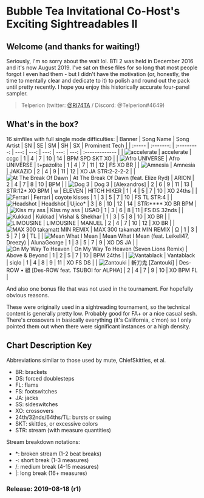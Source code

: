 # Bubble Tea Invitational Co-Host's Exciting Sightreadables II

## Welcome (and thanks for waiting!)

Seriously, I'm so sorry about the wait lol. BTI 2 was held in December 2016 and it's now August 2019. I've sat on these files for so long that most people forgot I even had them - but I didn't have the motivation (or, honestly, the time to mentally clear and dedicate to it) to polish and round out the pack until pretty recently. I hope you enjoy this historically accurate four-panel sampler.
> Telperion (twitter: [@RI74TA](https://twitter.com/RI74TA) / Discord: @Telperion#4649)

## What's in the box?

16 simfiles with full single mode difficulties:
| Banner | Song Name | Song Artist | SN   | SE   | SM   | SH   | SX   | Prominent Tech |
| :----- | :-------: | :---------: | ---: | ---: | ---: | ---: | ---: | :------------- |
| ![accelerate](OK%20so%20which%20is%20the%20brake/accelerate-bn.png) | accelerate | ccgc | 1 | 4 | 7 | 10 | 14 | BPM SPD SKT XO |
| ![Afro UNIVERSE](Look%20at%20the%20lion/afrouniverse-bn.png) | Afro UNIVERSE | t+pazolite | 1 | 4 | 7 | 11 | 12 | FS XO BR |
| ![Amnesia](I%20completely%20forgot/amnesia-bn.png) | Amnesia | JAKAZiD | 2 | 4 | 9 | 11 | 12 | XO JA STR:2-2-2-2 |
| ![At The Break Of Dawn](Baby%20I'm%20not%20tough%20enough/not_tuff-bn.png) | At The Break Of Dawn (feat. Elize Ryd) | ARION | 2 | 4 | 7 | 8 | 10 | BPM |
| ![Dog 3](Furry%20revenge/furries3-bn.png) | Dog 3 | \[Alexandros\] | 2 | 6 | 9 | 11 | 13 | STR:12\* XO BPM
| w | ELEVEN | HITCH HIKER | 1 | 4 | 5 | 7 | 10 | XO 24ths |
| ![Ferrari](Shining%20car%20of%20your%20dreams/ferrari-bn.png) | Ferrari | coyote kisses | 1 | 3 | 5 | 7 | 10 | FS TL STR:4 |
| ![Headshot](Shot%20in%20the%20head%20and%20you're%20to%20blame/shothead-bn.png) | Headshot | Ujico\* | 3 | 8 | 10 | 12 | 14 | STR:\*\*\*\* XO BR BPM |
| ![Kiss my ass](Dont%20be%20fcking%20rude/kma-bn.png) | Kiss my ass | USAO | 1 | 3 | 6 | 8 | 11 | FS DS 32nds | 
| ![Kukkad](Hot%20Transfer%20Student%20Trope/kukkad-bn.png) | Kukkad | Vishal & Shekhar | 1 | 3 | 5 | 8 | 10 | XO BR |
| ![LIMOUSINE](Shining%20car%20of%20your%20dreams%20%5B2%5D/limousine-bn.png) | LIMOUSINE | MANUEL | 2 | 4 | 7 | 10 | 12 | XO BR |
| ![MAX 300 takamatt MIN REMIX](The%20hardest%20song%20in%20DDR/hardests-bn.png) | MAX 300 takamatt MIN REMIX | Ω | 1 | 3 | 5 | 7 | 9 | TL |
| ![Mean What I Mean](Stop!%20Don't%20touch%20me%20there/stopdont-bn.png) | Mean What I Mean (feat. Leikeli47, Dreezy) | AlunaGeorge | 1 | 3 | 5 | 7 | 9 | XO DS JA |
| ![On My Way To Heaven](The%20dup%20step/omwth-bn.png) | On My Way To Heaven (Seven Lions Remix) | Above & Beyond | 1 | 2 | 5 | 7 | 10 | BPM 24ths |
| ![Vantablack](A%20bigger%20blacker%20box/vantablack-bn.png) | Vantablack | siqlo | 1 | 4 | 8 | 9 | 11 | XO FS DS |
| ![Zantouki](daikenkai%20or/zantouki-bn.png) | 斬刀鬼 \[Zantouki\] | Des-ROW • 組 \[Des-ROW feat. TSUBOI for ALPHA\] | 2 | 4 | 7 | 9 | 10 | XO BPM FL |

And also one bonus file that was not used in the tournament. For hopefully obvious reasons.

These were originally used in a sightreading tournament, so the technical content is generally pretty low. Probably good for FA+ or a nice casual sesh. There's crossovers in basically everything (it's California, c'mon) so I only pointed them out when there were significant instances or a high density.

## Chart Description Key

Abbreviations similar to those used by mute, ChiefSkittles, et al.
* BR: brackets
* DS: forced doublesteps
* FL: flams
* FS: footswitches
* JA: jacks
* SS: sideswitches
* XO: crossovers
* 24th/32nds/64ths/TL: bursts or swing
* SKT: skittles, or excessive colors
* STR: stream (with measure quantities)

Stream breakdown notations:
* \*: broken stream (1-2 beat breaks)
* \-: short break (1-3 measures)
* \/: medium break (4-15 measures)
* \|: long break (16+ measures)

### Release: 2019-08-18 (r1)
